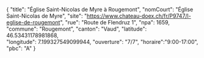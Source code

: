 {
    "title": "Église Saint-Nicolas de Myre à Rougemont",
    "nomCourt": "Église Saint-Nicolas de Myre",
    "site": "https://www.chateau-doex.ch/fr/P9747/l-eglise-de-rougemont",
    "rue": "Route de Flendruz 1",
    "npa": 1659,
    "commune": "Rougemont",
    "canton": "Vaud",
    "latitude": 46.53431178981868,   
    "longitude": 7.199327549099944,
    "ouverture": "7/7",
    "horaire":"9:00-17:00",
    "pbc": "A"
}